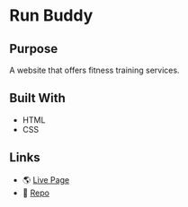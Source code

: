 # Run Buddy

## Purpose
A website that offers fitness training services.

## Built With
* HTML
* CSS

## Links
* 🌎 [Live Page](https://gallolopez1.github.io/run-buddy/)
* 💾 [Repo](https://github.com/gallolopez1/run-buddy)
